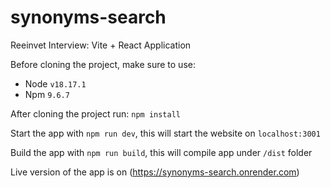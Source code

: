 # synonyms-search

Reeinvet Interview: Vite + React Application

Before cloning the project, make sure to use:

- Node `v18.17.1`
- Npm `9.6.7`

After cloning the project run: `npm install`

Start the app with `npm run dev`, this will start the website on `localhost:3001`

Build the app with `npm run build`, this will compile app under `/dist` folder

Live version of the app is on (https://synonyms-search.onrender.com)
